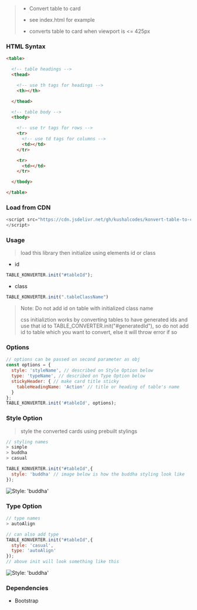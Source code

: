 > * Convert table to card
>
> * see index.html for example
> 
> * converts table to card when viewport is <= 425px

### HTML Syntax

```html
<table>

  <!-- table headings -->
  <thead>

    <!-- use th tags for headings -->
    <th></th>

  </thead>

  <!-- table body -->
  <tbody>

    <!-- use tr tags for rows -->
    <tr>
      <!-- use td tags for columns -->
      <td></td>
    </tr>

    <tr>
      <td></td>
    </tr>

  </tbody>

</table>
```

### Load from CDN

```js
<script src="https://cdn.jsdelivr.net/gh/kushalcodes/konvert-table-to-card@main/konvert-table-to-card.min.js" type="text/javascript">
</script>
```

### Usage
> load this library then initialize using elements id or class

* id
```js
TABLE_KONVERTER.init("#tableId"); 
```
* class
```js
TABLE_KONVERTER.init(".tableClassName") 
```
 > Note: Do not add id on table with initialized class name
 >
 > css initializtion works by converting tables to have generated ids and use that id to TABLE_CONVERTER.init("#generatedId"), so do not add id to table which you want to convert, else it will throw error if so

### Options
```js
// options can be passed on second parameter as obj
const options = {
  style: 'styleName', // described on Style Option below
  type: 'typeName', // described on Type Option below
  stickyHeader: { // make card title sticky
    tableHeadingName: 'Action' // title or heading of table's name
  }
};
TABLE_KONVERTER.init('#tableId', options);
```
### Style Option
> style the converted cards using prebuilt stylings
```js
// styling names
> simple
> buddha
> casual
```

```js
TABLE_KONVERTER.init("#tableId",{
  style: 'buddha' // image below is how the buddha styling look like
});
```
![Style: 'buddha'](https://i.imgur.com/EJAa3pk.png?1)
### Type Option
```js
// type names
> autoAlign
```
```js
// can also add type
TABLE_KONVERTER.init("#tableId",{
  style: 'casual',
  type: 'autoAlign'
});
// above init will look something like this
```
  ![Style: 'buddha'](https://i.imgur.com/B5wMAAM.png)


### Dependencies
* Bootstrap